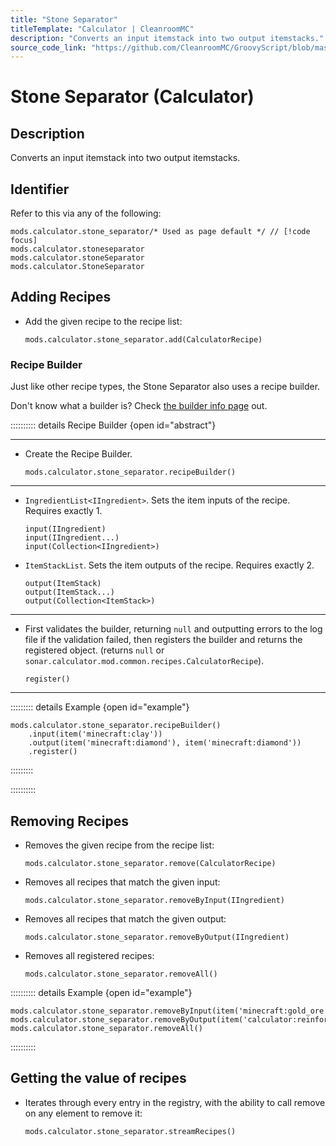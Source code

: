 ```yaml
---
title: "Stone Separator"
titleTemplate: "Calculator | CleanroomMC"
description: "Converts an input itemstack into two output itemstacks."
source_code_link: "https://github.com/CleanroomMC/GroovyScript/blob/master/src/main/java/com/cleanroommc/groovyscript/compat/mods/calculator/StoneSeparator.java"
---
```


# Stone Separator (Calculator)

## Description

Converts an input itemstack into two output itemstacks.

## Identifier

Refer to this via any of the following:

```groovy:no-line-numbers {1}
mods.calculator.stone_separator/* Used as page default */ // [!code focus]
mods.calculator.stoneseparator
mods.calculator.stoneSeparator
mods.calculator.StoneSeparator
```


## Adding Recipes

- Add the given recipe to the recipe list:

    ```groovy:no-line-numbers
    mods.calculator.stone_separator.add(CalculatorRecipe)
    ```


### Recipe Builder

Just like other recipe types, the Stone Separator also uses a recipe builder.

Don't know what a builder is? Check [the builder info page](../../getting_started/builder.md) out.

:::::::::: details Recipe Builder {open id="abstract"}

---

- Create the Recipe Builder.

    ```groovy:no-line-numbers
    mods.calculator.stone_separator.recipeBuilder()
    ```

---

- `IngredientList<IIngredient>`. Sets the item inputs of the recipe. Requires exactly 1.

    ```groovy:no-line-numbers
    input(IIngredient)
    input(IIngredient...)
    input(Collection<IIngredient>)
    ```

- `ItemStackList`. Sets the item outputs of the recipe. Requires exactly 2.

    ```groovy:no-line-numbers
    output(ItemStack)
    output(ItemStack...)
    output(Collection<ItemStack>)
    ```

---

- First validates the builder, returning `null` and outputting errors to the log file if the validation failed, then registers the builder and returns the registered object. (returns `null` or `sonar.calculator.mod.common.recipes.CalculatorRecipe`).

    ```groovy:no-line-numbers
    register()
    ```

---

::::::::: details Example {open id="example"}
```groovy:no-line-numbers
mods.calculator.stone_separator.recipeBuilder()
    .input(item('minecraft:clay'))
    .output(item('minecraft:diamond'), item('minecraft:diamond'))
    .register()
```

:::::::::

::::::::::

## Removing Recipes

- Removes the given recipe from the recipe list:

    ```groovy:no-line-numbers
    mods.calculator.stone_separator.remove(CalculatorRecipe)
    ```

- Removes all recipes that match the given input:

    ```groovy:no-line-numbers
    mods.calculator.stone_separator.removeByInput(IIngredient)
    ```

- Removes all recipes that match the given output:

    ```groovy:no-line-numbers
    mods.calculator.stone_separator.removeByOutput(IIngredient)
    ```

- Removes all registered recipes:

    ```groovy:no-line-numbers
    mods.calculator.stone_separator.removeAll()
    ```

:::::::::: details Example {open id="example"}
```groovy:no-line-numbers
mods.calculator.stone_separator.removeByInput(item('minecraft:gold_ore'))
mods.calculator.stone_separator.removeByOutput(item('calculator:reinforcedironingot'))
mods.calculator.stone_separator.removeAll()
```

::::::::::

## Getting the value of recipes

- Iterates through every entry in the registry, with the ability to call remove on any element to remove it:

    ```groovy:no-line-numbers
    mods.calculator.stone_separator.streamRecipes()
    ```
